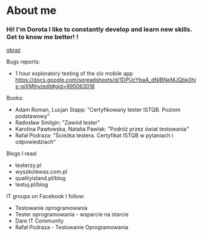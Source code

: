 # About me

### Hi! I'm Dorota I like to constantly develop and learn new skills. Get to know me better! !

[obraz](https://github.com/DorotaKw/tester_portfolio/assets/69016457/47dda7df-ff2f-4b43-ab42-d49dbf0699d3)

Bugs reports:
* 1 hour exploratory testing of the olx mobile app
https://docs.google.com/spreadsheets/d/1DPUcYbaA_dNlBNeMJQbk0hjs-giXMlhy/edit#gid=995063018

Books:
* Adam Roman, Lucjan Stapp: "Certyfikowany tester ISTQB. Poziom podstawowy"
* Radosław Smilgin: "Zawód tester"
* Karolina Pawłowska, Natalia Pawlak: "Podróż przez świat testowania"
* Rafał Podraza: "Ścieżka testera. Certyfikat ISTQB w pytaniach i odpowiedziach" 

Blogs I read:
* testerzy.pl
* wyszkolewas.com.pl
* qualityisland.pl/blog
* testuj.pl/blog

IT groups on Facebook I follow: 
* Testowanie oprogramowania
* Tester oprogramowania - wsparcie na starcie
* Dare IT Community
* Rafał Podraza - Testowanie Oprogramowania


